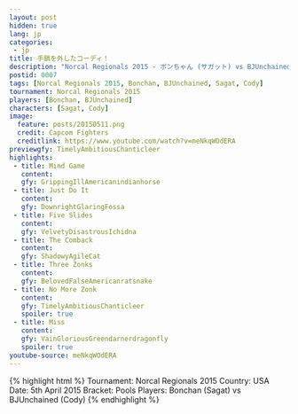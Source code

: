 ```yaml
---
layout: post
hidden: true
lang: jp
categories:
 - jp
title: 手鎖を外したコーディ！
description: "Norcal Regionals 2015 - ボンちゃん (サガット) vs BJUnchained (コーディ)"
postid: 0007
tags: [Norcal Regionals 2015, Bonchan, BJUnchained, Sagat, Cody]
tournament: Norcal Regionals 2015
players: [Bonchan, BJUnchained]
characters: [Sagat, Cody]
image:
  feature: posts/20150511.png
  credit: Capcom Fighters
  creditlink: https://www.youtube.com/watch?v=meNkqWOdERA
previewgfy: TimelyAmbitiousChanticleer
highlights:
 - title: Mind Game
   content: 
   gfy: GrippingIllAmericanindianhorse
 - title: Just Do It
   content: 
   gfy: DownrightGlaringFossa
 - title: Five Slides
   content: 
   gfy: VelvetyDisastrousIchidna
 - title: The Comback
   content: 
   gfy: ShadowyAgileCat
 - title: Three Zonks
   content: 
   gfy: BelovedFalseAmericanratsnake
 - title: No More Zonk
   content: 
   gfy: TimelyAmbitiousChanticleer
   spoiler: true
 - title: Miss
   content: 
   gfy: VainGloriousGreendarnerdragonfly
   spoiler: true
youtube-source: meNkqWOdERA
---
```


{% highlight html %}
Tournament: Norcal Regionals 2015
Country: USA
Date: 5th April 2015
Bracket: Pools
Players: Bonchan (Sagat) vs BJUnchained (Cody)
{% endhighlight %}

